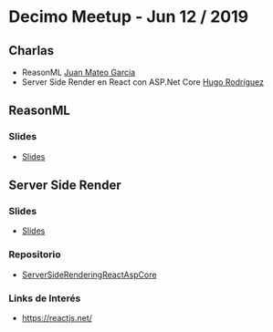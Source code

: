 # Decimo Meetup - Jun 12 / 2019

## Charlas

- ReasonML [Juan Mateo Garcia](https://github.com/alejandronanez)
- Server Side Render en React con ASP.Net Core [Hugo Rodríguez](https://github.com/devharf2310)

## ReasonML

### Slides

- [Slides](https://github.com/react-medellin/meetup/blob/meetup-10-june/meetups/slides/Reason%20-%20Intro.pdf)

## Server Side Render

### Slides

- [Slides](https://1drv.ms/p/s!Aq6HQ-Bjr2NokRJBOaeZ70fk3CET?e=Wc2Gqg)

### Repositorio

- [ServerSideRenderingReactAspCore](https://github.com/devharf2310/ServerSideRenderingReactAspCore)

### Links de Interés

- https://reactjs.net/
